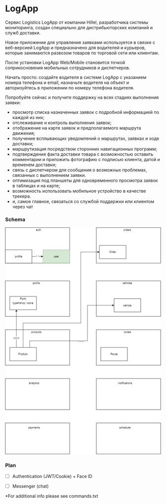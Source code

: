 # LogApp

Сервис Logistics LogApp от компании Hillel, разработчика системы мониторинга, создан специально для дистрибьюторских компаний и служб доставки.

Новое приложение для управления заявками используется в связке с веб-версией LogApp и предназначено для водителей и курьеров, которые занимаются развозом товаров по торговой сети или клиентам.

После установки LogApp Web/Mobile становится точкой соприкосновения мобильных сотрудников и диспетчеров.

Начать просто: создайте водителя в системе LogApp с указанием номера телефона и email, назначьте водителя на объект и авторизуйтесь в приложении по номеру телефона водителя.

Попробуйте сейчас и получите поддержку на всех стадиях выполнения заявки:

- просмотр списка назначенных заявок c подробной информацией по каждой из них;
- отслеживание и контроль выполнения заявок;
- отображение на карте заявок и предполагаемого маршрута движения;
- получение всплывающих уведомлений о маршрутах, заявках и ходе доставки;
- маршрутизация посредством сторонних навигационных программ;
- подтверждение факта доставки товара c возможностью оставить комментарии и приложить фотографию с подписью клиента, датой и временем доставки;
- связь с диспетчером для сообщения о возможных проблемах, связанных с выполнением заявки.
- оптимизация под планшеты для одновременного просмотра заявок в таблицах и на карте;
- возможность использовать мобильное устройство в качестве трекера.
- и, самое главное, связаться со службой поддержки или клиентом через чат


### Schema
![Image alt](https://github.com/oshevelo/log_app/blob/master/scheme.webp)

### Plan
- [ ] Authentication (JWT/Cookie) + Face ID
- [ ] Messenger (chat)


*For additional info please see commands.txt

